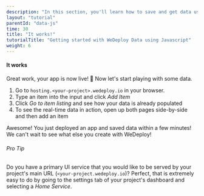 ```yaml
---
description: "In this section, you'll learn how to save and get data using JavaScript and the WeDeploy API Client."
layout: "tutorial"
parentId: "data-js"
time: 30
title: "It works!"
tutorialTitle: "Getting started with WeDeploy Data using Javascript"
weight: 6
---
```


#### It works

Great work, your app is now live! 🚀 Now let's start playing with some data.

1. Go to `hosting.<your-project>.wedeploy.io` in your browser.
2. Type an item into the input and click _Add Item_
3. Click _Go to item listing_ and see how your data is already populated
4. To see the real-time data in action, open up both pages side-by-side and then add an item

Awesome! You just deployed an app and saved data within a few minutes! We can't wait to see what else you create with WeDeploy! 


<aside>

###### <span class="icon-16-bullhorn"></span> Pro Tip

Do you have a primary UI service that you would like to be served by your project's main URL (`<your-project.wedeploy.io`)? Perfect, that is extremely easy to do by going to the settings tab of your project's dashboard and selecting a _Home Service_.

</aside>

